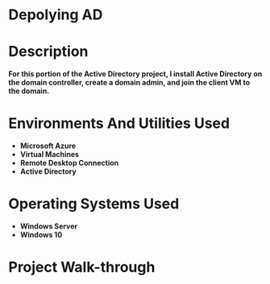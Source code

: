 # Depolying AD

# <b>Description<b/>
For this portion of the Active Directory project, I install Active Directory on the domain controller, create a domain admin, and join the client VM to the domain.
# <b>Environments And Utilities Used<b/>
 - Microsoft Azure
 - Virtual Machines
 - Remote Desktop Connection
 - Active Directory
# <b>Operating Systems Used<b/>
 - Windows Server
 - Windows 10
# <b>Project Walk-through<b/>
